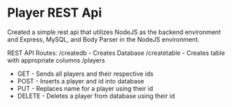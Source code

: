 # Player REST Api

Created a simple rest api that utilizes NodeJS as the backend environment and Express, MySQL, and Body Parser in the NodeJS environment.

REST API Routes:
/createdb - Creates Database
/createtable - Creates table with appropriate columns
/players
- GET - Sends all players and their respective ids
- POST - Inserts a player and id into database
- PUT - Replaces name for a player using their id
- DELETE - Deletes a player from database using their id
